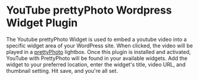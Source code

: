 # YouTube prettyPhoto Wordpress Widget Plugin

The Youtube prettyPhoto Widget is used to embed a youtube video into a specific widget area of your WordPress site. When clicked, the video will be played in a [prettyPhoto](http://www.no-margin-for-errors.com/projects/prettyPhoto-jquery-lightbox-clone/) lightbox. Once this plugin is installed and activated, YouTube with PrettyPhoto will be found in your available widgets. Add the widget to your preferred location, enter the widget's title, video URL, and thumbnail setting. Hit save, and you're all set.
